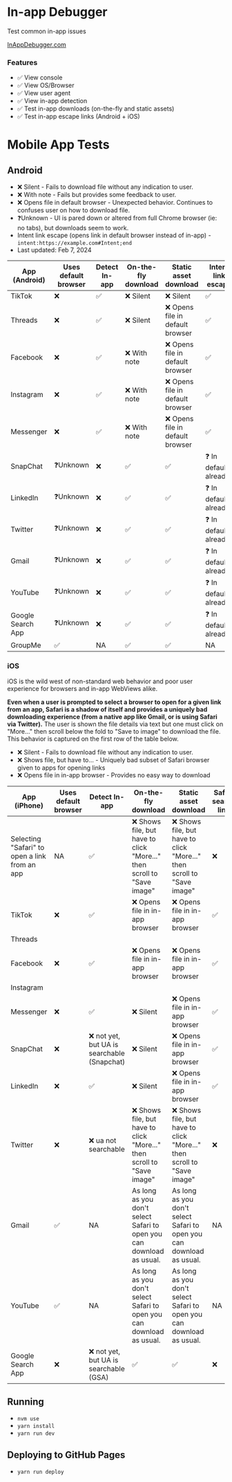 # In-app Debugger

Test common in-app issues

[InAppDebugger.com](https://inappdebugger.com)

### Features

- ✅ View console
- ✅ View OS/Browser
- ✅ View user agent
- ✅ View in-app detection
- ✅ Test in-app downloads (on-the-fly and static assets)
- ✅ Test in-app escape links (Android + iOS)

# Mobile App Tests

## Android

- ❌ Silent - Fails to download file without any indication to user.
- ❌ With note - Fails but provides some feedback to user.
- ❌ Opens file in default browser - Unexpected behavior. Continues to confuses user on how to download file.
- ❓Unknown - UI is pared down or altered from full Chrome browser (ie: no tabs), but downloads seem to work.
- Intent link escape (opens link in default browser instead of in-app) - `intent:https://example.com#Intent;end`
- Last updated: Feb 7, 2024

| App (Android)     | Uses default browser | Detect In-app | On-the-fly download | Static asset download            | Intent link escape     |
| ----------------- | -------------------- | ------------- | ------------------- | -------------------------------- | ---------------------- |
| TikTok            | ❌                   | ✅            | ❌ Silent           | ❌ Silent                        | ✅                     |
| Threads           | ❌                   | ✅            | ❌ Silent           | ❌ Opens file in default browser | ✅                     |
| Facebook          | ❌                   | ✅            | ❌ With note        | ❌ Opens file in default browser | ✅                     |
| Instagram         | ❌                   | ✅            | ❌ With note        | ❌ Opens file in default browser | ✅                     |
| Messenger         | ❌                   | ✅            | ❌ With note        | ❌ Opens file in default browser | ✅                     |
| SnapChat          | ❓Unknown            | ❌            | ✅                  | ✅                               | ❓ In default already? |
| LinkedIn          | ❓Unknown            | ❌            | ✅                  | ✅                               | ❓ In default already? |
| Twitter           | ❓Unknown            | ❌            | ✅                  | ✅                               | ❓ In default already? |
| Gmail             | ❓Unknown            | ❌            | ✅                  | ✅                               | ❓ In default already? |
| YouTube           | ❓Unknown            | ❌            | ✅                  | ✅                               | ❓ In default already? |
| Google Search App | ❓Unknown            | ❌            | ✅                  | ✅                               | ❓ In default already? |
| GroupMe           | ✅                   | NA            | ✅                  | ✅                               | NA                     |

### iOS

iOS is the wild west of non-standard web behavior and poor user experience for browsers and in-app WebViews alike.

**Even when a user is prompted to select a browser to open for a given link from an app, Safari is a shadow of itself and provides a uniquely bad downloading experience (from a native app like Gmail, or is using Safari via Twitter).** The user is shown the file details via text but one must click on "More..." then scroll below the fold to "Save to image" to download the file. This behavior is captured on the first row of the table below.

- ❌ Silent - Fails to download file without any indication to user.
- ❌ Shows file, but have to... - Uniquely bad subset of Safari browser given to apps for opening links
- ❌ Opens file in in-app browser - Provides no easy way to download

| App (iPhone)                                  | Uses default browser | Detect In-app                               | On-the-fly download                                                    | Static asset download                                                  | Safari search link | Browser app link |
| --------------------------------------------- | -------------------- | ------------------------------------------- | ---------------------------------------------------------------------- | ---------------------------------------------------------------------- | ------------------ | ---------------- |
| Selecting "Safari" to open a link from an app | NA                   | ✅                                          | ❌ Shows file, but have to click "More..." then scroll to "Save image" | ❌ Shows file, but have to click "More..." then scroll to "Save image" | ❌                 | ✅               |
| TikTok                                        | ❌                   | ✅                                          | ❌ Opens file in in-app browser                                        | ❌ Opens file in in-app browser                                        | ✅                 | ❌               |
| Threads                                       |                      |                                             |                                                                        |                                                                        |                    |                  |
| Facebook                                      | ❌                   | ✅                                          | ❌ Opens file in in-app browser                                        | ❌ Opens file in in-app browser                                        | ✅                 | ✅               |
| Instagram                                     |                      |                                             |                                                                        |                                                                        |                    |                  |
| Messenger                                     | ❌                   | ✅                                          | ❌ Silent                                                              | ❌ Opens file in in-app browser                                        | ✅                 | ✅               |
| SnapChat                                      | ❌                   | ❌ not yet, but UA is searchable (Snapchat) | ❌ Silent                                                              | ❌ Opens file in in-app browser                                        | ✅                 | ✅               |
| LinkedIn                                      | ❌                   | ✅                                          | ❌ Silent                                                              | ❌ Opens file in in-app browser                                        | ✅                 | ✅               |
| Twitter                                       | ❌                   | ❌ ua not searchable                        | ❌ Shows file, but have to click "More..." then scroll to "Save image" | ❌ Shows file, but have to click "More..." then scroll to "Save image" | ❌                 | ✅               |
| Gmail                                         | ✅                   | NA                                          | As long as you don't select Safari to open you can download as usual.  | As long as you don't select Safari to open you can download as usual.  | NA                 | NA               |
| YouTube                                       | ✅                   | NA                                          | As long as you don't select Safari to open you can download as usual.  | As long as you don't select Safari to open you can download as usual.  | NA                 | NA               |
| Google Search App                             | ❌                   | ❌ not yet, but UA is searchable (GSA)      | ✅                                                                     | ✅                                                                     | ❌                 | ❌               |

## Running

- `nvm use`
- `yarn install`
- `yarn run dev`

## Deploying to GitHub Pages

- `yarn run deploy`
